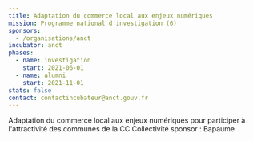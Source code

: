 ```yaml
---
title: Adaptation du commerce local aux enjeux numériques
mission: Programme national d'investigation (6)
sponsors:
  - /organisations/anct
incubator: anct
phases:
  - name: investigation
    start: 2021-06-01
  - name: alumni
    start: 2021-11-01
stats: false
contact: contactincubateur@anct.gouv.fr
---
```

Adaptation du commerce local aux enjeux numériques pour participer à l'attractivité des communes de la CC
Collectivité sponsor : Bapaume
